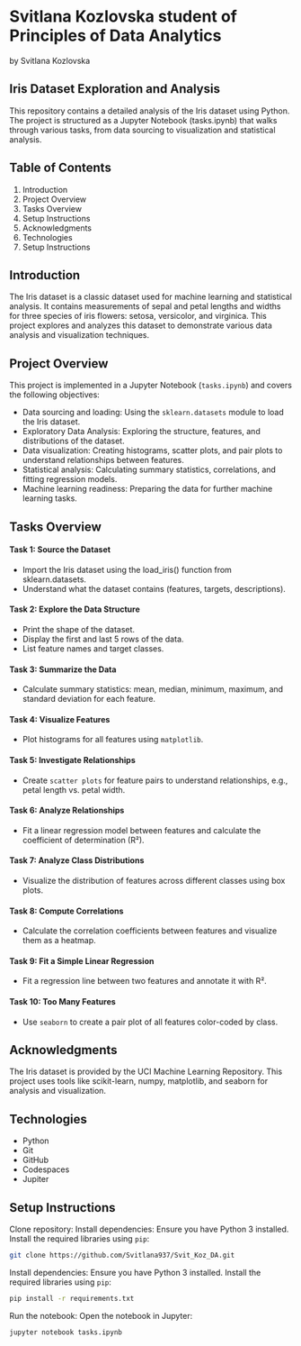 # Svitlana Kozlovska student of Principles of Data Analytics

by Svitlana Kozlovska

## Iris Dataset Exploration and Analysis

This repository contains a detailed analysis of the Iris dataset using Python.
The project is structured as a Jupyter Notebook (tasks.ipynb) that walks through various tasks, 
from data sourcing to visualization and statistical analysis.

## Table of Contents

1. Introduction
2. Project Overview
3. Tasks Overview
4. Setup Instructions
5. Acknowledgments
6. Technologies
7. Setup Instructions

## Introduction

The Iris dataset is a classic dataset used for machine learning and statistical analysis. 
It contains measurements of sepal and petal lengths and widths for three species of iris flowers: setosa, versicolor, and virginica.
This project explores and analyzes this dataset to demonstrate various data analysis and visualization techniques.

## Project Overview

This project is implemented in a Jupyter Notebook (`tasks.ipynb`) and covers the following objectives:

 - Data sourcing and loading: Using the `sklearn.datasets` module to load the Iris dataset.
 - Exploratory Data Analysis: Exploring the structure, features, and distributions of the dataset.
 - Data visualization: Creating histograms, scatter plots, and pair plots to understand relationships between features.
 - Statistical analysis: Calculating summary statistics, correlations, and fitting regression models.
 - Machine learning readiness: Preparing the data for further machine learning tasks.

## Tasks Overview

#### Task 1: Source the Dataset
 - Import the Iris dataset using the load_iris() function from sklearn.datasets.
 - Understand what the dataset contains (features, targets, descriptions).

#### Task 2: Explore the Data Structure
 - Print the shape of the dataset.
 - Display the first and last 5 rows of the data.
 - List feature names and target classes.

#### Task 3: Summarize the Data
 - Calculate summary statistics: mean, median, minimum, maximum, and standard deviation for each feature.

#### Task 4: Visualize Features
 - Plot histograms for all features using `matplotlib`.

#### Task 5: Investigate Relationships
 - Create `scatter plots` for feature pairs to understand relationships, e.g., petal length vs. petal width.

#### Task 6: Analyze Relationships
 - Fit a linear regression model between features and calculate the coefficient of determination (R²).

#### Task 7: Analyze Class Distributions
 - Visualize the distribution of features across different classes using box plots.

#### Task 8: Compute Correlations
 - Calculate the correlation coefficients between features and visualize them as a heatmap.

#### Task 9: Fit a Simple Linear Regression
 - Fit a regression line between two features and annotate it with R².

#### Task 10: Too Many Features
 - Use `seaborn` to create a pair plot of all features color-coded by class.

## Acknowledgments
The Iris dataset is provided by the UCI Machine Learning Repository.
This project uses tools like scikit-learn, numpy, matplotlib, and seaborn for analysis and visualization. 

## Technologies

- Python
- Git
- GitHub
- Codespaces
- Jupiter

## Setup Instructions

Clone repository: Install dependencies: Ensure you have Python 3 installed. Install the required libraries using `pip`:
```bash
git clone https://github.com/Svitlana937/Svit_Koz_DA.git
```
Install dependencies: Ensure you have Python 3 installed. Install the required libraries using `pip`:
```bash
pip install -r requirements.txt
```
Run the notebook: Open the notebook in Jupyter:
```bash
jupyter notebook tasks.ipynb
```
```
